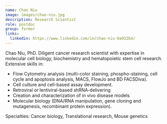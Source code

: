 ```yaml
---
name: Chao Niu
image: images/chao-niu.jpg
description: Research Scientist
role: postdoc
group: former
links:
  linkedin: https://www.linkedin.com/in/chao-niu-0a932b4/
---
```

Chao Niu, PhD.
Diligent cancer research scientist with expertise in molecular cell biology, biochemistry and hematopoietic stem cell research.
 Extensive skills in:
 * Flow Cytometry analysis (multi-color staining, phospho-staining, cell cycle and apoptosis analysis, MACS, FlowJo and BD FACSDiva). 
 * Cell culture and cell-based assay development.
 * Retroviral or lentiviral-based shRNA-delivering 
 * Creation and characterization of in vivo disease models
 * Molecular biology (DNA/RNA manipulation, gene cloning and mutagenesis, recombinant protein expression).

 Specialties: Cancer biology, Translational research, Mouse genetics
